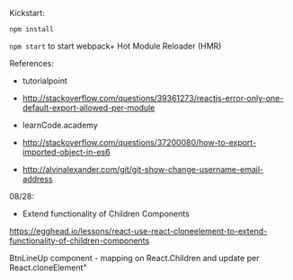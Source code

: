 Kickstart:

`npm install`

`npm start` to start webpack+ Hot Module Reloader (HMR)

References:

- tutorialpoint

- http://stackoverflow.com/questions/39361273/reactjs-error-only-one-default-export-allowed-per-module

- learnCode.academy

- http://stackoverflow.com/questions/37200080/how-to-export-imported-object-in-es6

- http://alvinalexander.com/git/git-show-change-username-email-address

08/28:


- Extend functionality of Children Components

https://egghead.io/lessons/react-use-react-cloneelement-to-extend-functionality-of-children-components

BtnLineUp component - mapping on React.Children and update per React.cloneElement"
